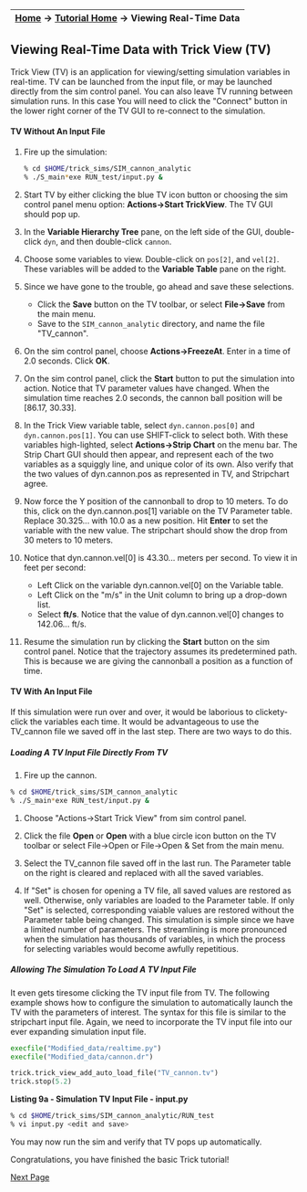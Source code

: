 | [Home](/trick) → [Tutorial Home](Tutorial) → Viewing Real-Time Data |
|-------------------------------------------------------------------|

<!-- Section -->
<a id=viewing-real-time-data-with-trick-view></a>
## Viewing Real-Time Data with Trick View (TV)

Trick View (TV) is an application for viewing/setting simulation variables in
real-time. TV can be launched from the input file, or may be launched directly
from the sim control panel. You can also leave TV running between simulation
runs. In this case You will need to click the "Connect" button in the lower right
corner of the TV GUI to re-connect to the simulation.

#### TV Without An Input File
1. Fire up the simulation:

   ```bash
   % cd $HOME/trick_sims/SIM_cannon_analytic
   % ./S_main*exe RUN_test/input.py &
   ```

1. Start TV by either clicking the blue TV icon button or choosing
the sim control panel menu option: **Actions->Start TrickView**. The TV
GUI should pop up.

1. In the **Variable Hierarchy Tree** pane, on the left side of the
GUI, double-click `dyn`, and then double-click `cannon`.

1. Choose some variables to view. Double-click on `pos[2]`, and
`vel[2]`. These variables will be added to the **Variable Table** pane on the
right.

1. Since we have gone to the trouble, go ahead and save these
selections.

    * Click the **Save** button on the TV toolbar, or select **File->Save** from
    the main menu.
    * Save to the `SIM_cannon_analytic` directory, and name the file "TV_cannon".

1. On the sim control panel, choose **Actions->FreezeAt**. Enter in a
time of 2.0 seconds. Click **OK**.

1. On the sim control panel, click the **Start** button to put the
simulation into action. Notice that TV parameter values have changed. When the
simulation time reaches 2.0 seconds, the cannon ball position will be [86.17, 30.33].

1. In the Trick View variable table, select `dyn.cannon.pos[0]` and
`dyn.cannon.pos[1]`. You can use SHIFT-click to select both. With these
variables high-lighted, select **Actions->Strip Chart** on the menu bar. The
Strip Chart GUI should then appear, and represent each of the two variables as a
squiggly line, and unique color of its own. Also verify that the two values of
dyn.cannon.pos as represented in TV, and Stripchart agree.

1. Now force the Y position of the cannonball to drop to 10
meters. To do this, click on the dyn.cannon.pos[1] variable on the TV Parameter
table. Replace 30.325... with 10.0 as a new position. Hit **Enter** to set the
variable with the new value. The stripchart should show the drop from 30 meters
to 10 meters.

1. Notice that dyn.cannon.vel[0] is 43.30... meters per second. To
view it in feet per second:
    * Left Click on the variable dyn.cannon.vel[0] on the Variable table.
    * Left Click on the "m/s" in the Unit column to bring up a drop-down list.
    * Select **ft/s**. Notice that the value of dyn.cannon.vel[0] changes to
    142.06... ft/s.

1. Resume the simulation run by clicking the **Start** button on the
sim control panel. Notice that the trajectory assumes its predetermined path.
This is because we are giving the cannonball a position as a function of time.

#### TV With An Input File
If this simulation were run over and over, it would be laborious to
clickety-click the variables each time. It would be advantageous to use the
TV_cannon file we saved off in the last step. There are two ways to do this.

##### Loading A TV Input File Directly From TV

1. Fire up the cannon.

```bash
% cd $HOME/trick_sims/SIM_cannon_analytic
% ./S_main*exe RUN_test/input.py &
```

1. Choose "Actions->Start Trick View" from sim control panel.

1. Click the file **Open** or **Open** with a blue circle icon button on
the TV toolbar or select File->Open or File->Open & Set from the main menu.

1. Select the TV_cannon file saved off in the last run. The Parameter
table on the right is cleared and replaced with all the saved variables.

1. If "Set" is chosen for opening a TV file, all saved values are
restored as well. Otherwise, only variables are loaded to the Parameter table.
If only "Set" is selected, corresponding vaiable values are restored without the
Parameter table being changed.
This simulation is simple since we have a limited number of parameters. The
streamlining is more pronounced when the simulation has thousands of variables,
in which the process for selecting variables would become awfully repetitious.

##### Allowing The Simulation To Load A TV Input File
It even gets tiresome clicking the TV input file from TV. The following example
shows how to configure the simulation to automatically launch the TV with the
parameters of interest. The syntax for this file is similar to the stripchart
input file.
Again, we need to incorporate the TV input file into our ever expanding
simulation input file.

```python
execfile("Modified_data/realtime.py")
execfile("Modified_data/cannon.dr")

trick.trick_view_add_auto_load_file("TV_cannon.tv")
trick.stop(5.2)
```
**Listing 9a - Simulation TV Input File - input.py**

```bash
% cd $HOME/trick_sims/SIM_cannon_analytic/RUN_test
% vi input.py <edit and save>
```

You may now run the sim and verify that TV pops up automatically.

Congratulations, you have finished the basic Trick tutorial!

[Next Page](ATutNumericSim)
